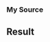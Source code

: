 ### My Source


<!-- 
  makeCacheMatrix <- function(x = matrix()) {
  
      m <- NULL
      set <- function(y) {
        x <<- y
        m <<- NULL
      }
    
    get <- function() x
    setinverse <- function(solve) m <<- solve
    getinverse <- function() m
  
    list(set = set, get = get,
         setinverse = setinverse,
         getinverse = getinverse)
  }
    
  cacheSolve <- function(x, ...) {
    m <- x$getinverse()
    
    if(!is.null(m)) {
      message("getting cached data")
      return(m)
    }
    
    data <- x$get()
    
    m <- solve(data, ...)
    x$setinverse(m)
    
    m
  }
-->

## Result

